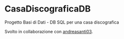 # CasaDiscograficaDB
Progetto Basi di Dati - DB SQL per una casa discografica

Svolto in collaborazione con [andreasanti03](https://github.com/andreasanti03).

